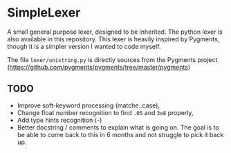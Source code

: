 # SimpleLexer
A small general purpose lexer, designed to be inherited. The python lexer is also available in this repository. This lexer is heavily inspired by Pygments, though it is a simpler version I wanted to code myself.

The file ``lexer/unistring.py`` is directly sources from the Pygments project (https://github.com/pygments/pygments/tree/master/pygments)

## TODO

- Improve soft-keyword processing (matche..case),
- Change float number recognition to find ``.05`` and ``3e8`` properly,
- Add type hints recognition (*-*)
- Better docstring / comments to explain what is going on. The goal is to be able to come back to this in 6 months and not struggle to pick it back up.
